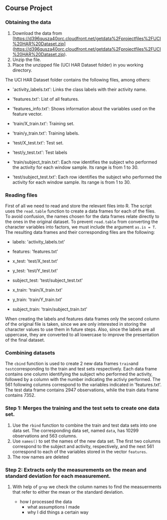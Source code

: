 ## Course Project



### Obtaining the data

1. Download the data from [https://d396qusza40orc.cloudfront.net/getdata%2Fprojectfiles%2FUCI%20HAR%20Dataset.zip] (https://d396qusza40orc.cloudfront.net/getdata%2Fprojectfiles%2FUCI%20HAR%20Dataset.zip). 
2. Unzip the file. 
3. Place the unzipped file (UCI HAR Dataset folder) in you working directory.

The UCI HAR Dataset folder contains the following files, among others:

- 'activity_labels.txt': Links the class labels with their activity name.

- 'features.txt': List of all features.

- 'features_info.txt': Shows information about the variables used on the feature vector.

- 'train/X_train.txt': Training set.

- 'train/y_train.txt': Training labels.

- 'test/X_test.txt': Test set.

- 'test/y_test.txt': Test labels

- 'train/subject_train.txt': Each row identifies the subject who performed the activity for each window sample. Its range is from 1 to 30. 

- 'test/subject_test.txt': Each row identifies the subject who performed the activity for each window sample. Its range is from 1 to 30. 


### Reading files 

First of all we need to read and store the relevant files into R. The script uses the `read.table` function to create a data frames for each of the files. To avoid confusion, the names chosen for the data frames relate directly to the ones in the original dataset. To prevent `read.table` from converting the character variables into factors, we must include the argument `as.is = T`. The resulting data frames and their corresponding files are the following:

- labels: 'activity_labels.txt'

- features: 'features.txt'

- x_test: 'test/X_test.txt'

- y_test: 'test/Y_test.txt'

- subject_test: 'test/subject_test.txt'

- x_train: 'train/X_train.txt'

- y_train: 'train/Y_train.txt'

- subject_train: 'train/subject_train.txt'

When creating the labels and features data frames only the second column of the original file is taken, since we are only interested in storing the character values to use them in future steps. Also, since the labels are all uppercase, they are converted to all lowercase to improve the presentation of the final dataset.

### Combining datasets

The `cbind` function is used to create 2 new data frames `train`and `test`corresponding to the train and test sets respectively. Each data frame contains one column identifying the subject who performed the activity, followed by a column with the number indicating the activiy performed. The 561 following columns correspond to the variables indicated in 'features.txt'. The test data frame contains 2947 observations, while the train data frame contains 7352. 

### Step 1: Merges the training and the test sets to create one data set.

1. Use the `rbind` function to combine the train and test data sets into one data set. The corresponding data set, named `data`, has 10299 observations and 563 columns. 
2. Use `names()` to set the names of the new data set. The first two columns correspond to the subject and activity, respectively, and the next 561 correspond to each of the variables stored in the vector `features`.
3. The row names are deleted

### Step 2: Extracts only the measurements on the mean and standard deviation for each measurement.

1. With help of `grep` we check the column names to find the measuerments that refer to either the mean or the standard deviation. 


    - how I processed the data
        - what assumptions I made
        - why I did things a certain way